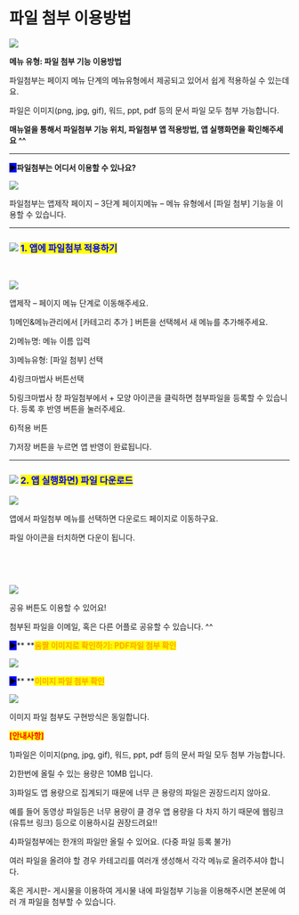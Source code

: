 # 파일 첨부 이용방법

![](https://wp.swing2app.co.kr/wp-content/uploads/2020/07/%ED%8C%8C%EC%9D%BC%EC%B2%A8%EB%B6%80-%EC%A0%9C%EB%AA%A9.png)

**메뉴 유형: 파일 첨부 기능 이용방법**

파일첨부는 페이지 메뉴 단계의 메뉴유형에서 제공되고 있어서 쉽게 적용하실 수 있는데요.

파일은 이미지(png, jpg, gif), 워드, ppt, pdf 등의 문서 파일 모두 첨부 가능합니다.

**매뉴얼을 통해서 파일첨부 기능 위치, 파일첨부 앱 적용방법, 앱 실행화면을 확인해주세요 ^^**

***

<mark style="background-color:blue;">**▶**</mark>**파일첨부는 어디서 이용할 수 있나요?**

![](https://wp.swing2app.co.kr/wp-content/uploads/2020/07/%ED%8C%8C%EC%9D%BC%EC%B2%A8%EB%B6%803\_20.07-1.png)

파일첨부는 앱제작 페이지 – 3단계 페이지메뉴 – 메뉴 유형에서 \[파일 첨부] 기능을 이용할 수 있습니다.

***

### <mark style="color:blue;"></mark>![](https://wp.swing2app.co.kr/wp-content/uploads/2020/04/%EB%8B%A8%EB%9D%BD1-1.png) <mark style="color:blue;">**1. 앱에 파일첨부 적용하기**</mark>

​

![](https://wp.swing2app.co.kr/wp-content/uploads/2020/07/%ED%8C%8C%EC%9D%BC%EC%B2%A8%EB%B6%802\_20.07-1.png)

앱제작 – 페이지 메뉴 단계로 이동해주세요.

1\)메인&메뉴관리에서 \[카테고리 추가 ] 버튼을 선택헤서 새 메뉴를 추가해주세요.

2\)메뉴명: 메뉴 이름 입력

3\)메뉴유형: \[파일 첨부] 선택

4\)링크마법사 버튼선택

5\)링크마법사 창 파일첨부에서 + 모양 아이콘을 클릭하면 첨부파일을 등록할 수 있습니다. 등록 후 반영 버튼을 눌러주세요.

6\)적용 버튼

7\)저장 버튼을 누르면 앱 반영이 완료됩니다.

***

### ![](https://wp.swing2app.co.kr/wp-content/uploads/2020/04/%EB%8B%A8%EB%9D%BD1-1.png) <mark style="color:blue;">**2. 앱 실행화면) 파일 다운로드**</mark>

![](https://wp.swing2app.co.kr/wp-content/uploads/2020/07/%ED%8C%8C%EC%9D%BC%EC%B2%A8%EB%B6%80\_20.07.png)

앱에서 파일첨부 메뉴를 선택하면 다운로드 페이지로 이동하구요.

파일 아이콘을 터치하면 다운이 됩니다.

​

​

![](https://wp.swing2app.co.kr/wp-content/uploads/2020/07/%ED%8C%8C%EC%9D%BC%EC%B2%A8%EB%B6%804\_20.07.png)

공유 버튼도 이용할 수 있어요!

첨부된 파일을 이메일, 혹은 다른 어플로 공유할 수 있습니다. ^^



<mark style="background-color:blue;">**▶**</mark>**  **<mark style="color:orange;">**움짤 이미지로 확인하기: PDF파일 첨부 확인**</mark>

![](https://wp.swing2app.co.kr/wp-content/uploads/2020/07/%EB%85%B9%ED%99%94\_2020\_07\_09\_13\_33\_07\_964.gif)

<mark style="background-color:blue;">**▶**</mark>**  **<mark style="color:orange;">**이미지 파일 첨부 확인**</mark>

![](https://wp.swing2app.co.kr/wp-content/uploads/2020/07/%EB%85%B9%ED%99%94\_2020\_07\_09\_15\_13\_15\_146.gif)

이미지 파일 첨부도 구현방식은 동일합니다.



<mark style="color:red;">**\[안내사항]**</mark>

1\)파일은 이미지(png, jpg, gif), 워드, ppt, pdf 등의 문서 파일 모두 첨부 가능합니다.

2\)한번에 올릴 수 있는 용량은 10MB 입니다.

3\)파일도 앱 용량으로 집계되기 때문에 너무 큰 용량의 파일은 권장드리지 않아요.

예를 들어 동영상 파일등은 너무 용량이 클 경우 앱 용량을 다 차지 하기 때문에 웹링크(유튜브 링크) 등으로 이용하시길 권장드려요!!

4\)파일첨부에는 한개의 파일만 올릴 수 있어요. (다중 파일 등록 불가)

여러 파일을 올려야 할 경우 카테고리를 여러개 생성해서 각각 메뉴로 올려주셔야 합니다.

혹은 게시판- 게시물을 이용하여 게시물 내에 파일첨부 기능을 이용해주시면 본문에 여러 개 파일을 첨부할 수 있습니다.
